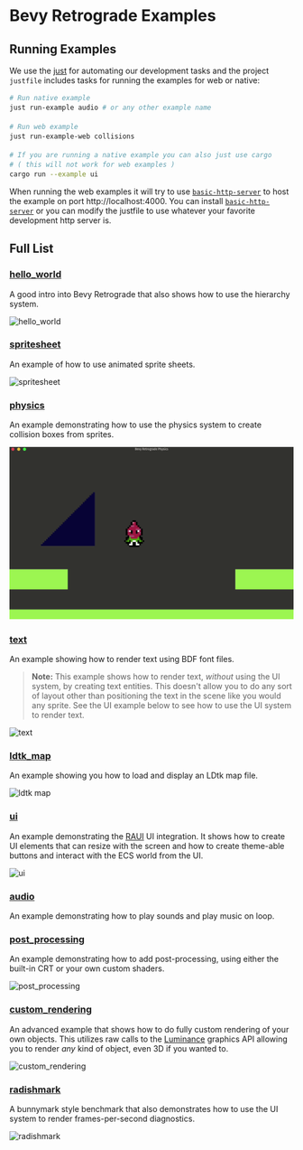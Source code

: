 # Bevy Retrograde Examples

## Running Examples

We use the [just] for automating our development tasks and the project `justfile` includes tasks for
running the examples for web or native:

```bash
# Run native example
just run-example audio # or any other example name

# Run web example
just run-example-web collisions

# If you are running a native example you can also just use cargo
# ( this will not work for web examples )
cargo run --example ui
```

When running the web examples it will try to use [`basic-http-server`] to host the example on port
http://localhost:4000. You can install [`basic-http-server`] or you can modify the justfile to use
whatever your favorite development http server is.

[just]: https://github.com/casey/just
[`basic-http-server`]: https://github.com/brson/basic-http-server

## Full List

### [hello_world]

A good intro into Bevy Retrograde that also shows how to use the hierarchy system.

![hello_world](./screenshots/hello_world.gif)

[hello_world]: ./hello_world.rs

### [spritesheet]

An example of how to use animated sprite sheets.

![spritesheet](./screenshots/spritesheet.gif)

[spritesheet]: ./spritesheet.rs

### [physics]

An example demonstrating how to use the physics system to create collision boxes from sprites.

![physics](./screenshots/physics.gif)

[physics]: ./collisions.rs

### [text]

An example showing how to render text using BDF font files.

> **Note:** This example shows how to render text, _without_ using the UI system, by creating text entities. This doesn't allow you to do any sort of layout other than positioning the text in the scene like you would any sprite. See the UI example below to see how to use the UI system to render text.

![text](./screenshots/text.png)

[text]: ./text.rs

### [ldtk_map]

An example showing you how to load and display an LDtk map file.

![ldtk map](./screenshots/ldtk_map.png)

[ldtk_map]: ./ldtk_map.rs

### [ui]

An example demonstrating the [RAUI] UI integration. It shows how to create UI elements that can resize with the screen and how to create theme-able buttons and interact with the ECS world from the UI.

[raui]: https://raui-labs.github.io/raui/

![ui](./screenshots/ui.gif)

[ui]: ./ui.rs

### [audio]

An example demonstrating how to play sounds and play music on loop.

[audio]: ./audio.rs

### [post_processing]

An example demonstrating how to add post-processing, using either the built-in CRT or your own custom shaders.

![post_processing](./screenshots/post_processing.png)

[post_processing]: ./post_processing.rs

### [custom_rendering]

An advanced example that shows how to do fully custom rendering of your own objects. This utilizes
raw calls to the [Luminance] graphics API allowing you to render _any_ kind of object, even 3D if you wanted to.

![custom_rendering](./screenshots/custom_rendering.gif)

[luminance]: https://github.com/phaazon/luminance-rs
[custom_rendering]: ./custom_rendering.rs

### [radishmark]

A bunnymark style benchmark that also demonstrates how to use the UI system to render frames-per-second diagnostics.

![radishmark](./screenshots/radishmark.gif)

[radishmark]: ./radishmark.rs

